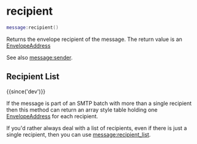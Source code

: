 # recipient

```lua
message:recipient()
```

Returns the envelope recipient of the message.  The return value is an
[EnvelopeAddress](../address/index.md)

See also [message:sender](sender.md).

## Recipient List

{{since('dev')}}

If the message is part of an SMTP batch with more than a single recipient then
this method can return an array style table holding one
[EnvelopeAddress](../address/index.md) for each recipient.

If you'd rather always deal with a list of recipients, even if there is
just a single recipient, then you can use [message:recipient_list](recipient_list.md).
